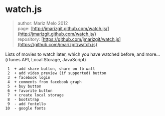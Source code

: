 watch.js
=========

> author:  Mariz Melo 2012<br/>
> page: [http://jmarizgit.github.com/watch.js/](http://jmarizgit.github.com/watch.js/)<br/>
> repository: [https://github.com/jmarizgit/watch.js](https://github.com/jmarizgit/watch.js)

Lists of movies to watch later, which you have watched before, and more... (iTunes API, Local Storage, JavaScript)


     1	+ add share button, share on fb wall
     2	+ add video preview (if supported) button
     3	+ facebook login
     4	+ comments from facebook graph
     5	+ buy button
     6	+ favorite button
     7	+ create local storage
     8	- bootstrap
     9	- add fontello
    10	- google fonts
